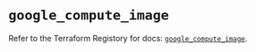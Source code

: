 # `google_compute_image`

Refer to the Terraform Registory for docs: [`google_compute_image`](https://registry.terraform.io/providers/hashicorp/google-beta/4.70.0/docs/resources/google_compute_image).
